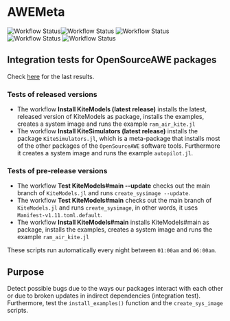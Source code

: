 # AWEMeta

![Workflow Status](https://github.com/OpenSourceAWE/AWEMeta.jl/actions/workflows/KM1.yml/badge.svg)![Workflow Status](https://github.com/OpenSourceAWE/AWEMeta.jl/actions/workflows/KM1.yml/badge.svg)
![Workflow Status](https://github.com/OpenSourceAWE/AWEMeta.jl/actions/workflows/KM3.yml/badge.svg)
![Workflow Status](https://github.com/OpenSourceAWE/AWEMeta.jl/actions/workflows/KM4.yml/badge.svg)
![Workflow Status](https://github.com/OpenSourceAWE/AWEMeta.jl/actions/workflows/KS1.yml/badge.svg)


## Integration tests for **OpenSourceAWE** packages

Check [here](https://github.com/OpenSourceAWE/AWEMeta.jl/actions) for the last results.

### Tests of released versions
- The workflow **Install KiteModels (latest release)** installs the latest, released version of KiteModels as package, installs the examples, creates a system image and runs the example `ram_air_kite.jl`
- The workflow **Install KiteSimulators (latest release)** installs the package `KiteSimulators.jl`, which is a meta-package that installs most of the other packages of the `OpenSourceAWE` software tools. Furthermore it creates a system image and runs the example `autopilot.jl`.

### Tests of pre-release versions
- The workflow **Test KiteModels#main --update** checks out the main branch of `KiteModels.jl` and runs `create_sysimage --update`.
- The workflow **Test KiteModels#main** checks out the main branch of `KiteModels.jl` and runs `create_sysimage`, in other words, it uses `Manifest-v1.11.toml.default`.
- The workflow **Install KiteModels#main** installs KiteModels#main as package, installs the examples, creates a system image and runs the example `ram_air_kite.jl`

These scripts run automatically every night between `01:00am` and `06:00am`. 

## Purpose
Detect possible bugs due to the ways our packages interact with each other or
due to broken updates in indirect dependencies (integration test). Furthermore, test the
`install_examples()` function and the `create_sys_image` scripts. 
